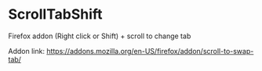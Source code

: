 # ScrollTabShift
Firefox addon
(Right click or Shift) + scroll to change tab

Addon link: https://addons.mozilla.org/en-US/firefox/addon/scroll-to-swap-tab/
